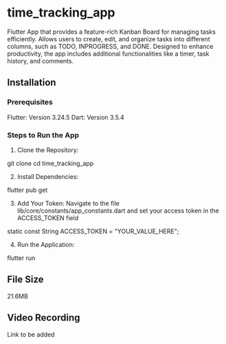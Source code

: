 # time_tracking_app

Flutter App that provides a feature-rich Kanban Board for managing tasks efficiently. Allows users to create, edit, and organize tasks into different columns, such as TODO, INPROGRESS, and DONE. Designed to enhance productivity, the app includes additional functionalities like a timer, task history, and comments.


## Installation

### Prerequisites
Flutter: Version 3.24.5
Dart: Version 3.5.4

### Steps to Run the App
1. Clone the Repository:

git clone <repository-url>
cd time_tracking_app

2. Install Dependencies:

flutter pub get

3. Add Your Token: Navigate to the file lib/core/constants/app_constants.dart and set your access token in the ACCESS_TOKEN field

static const String ACCESS_TOKEN = "YOUR_VALUE_HERE";

4. Run the Application:

flutter run

## File Size
21.6MB

## Video Recording
Link to be added

